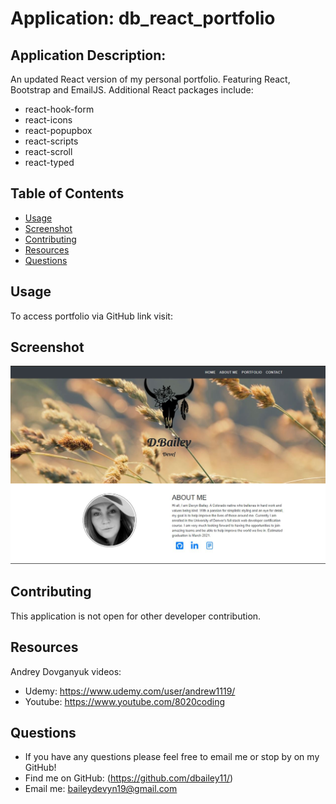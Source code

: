 # Application: db_react_portfolio

## Application Description: 
An updated React version of my personal portfolio. Featuring React, Bootstrap and EmailJS. 
Additional React packages include: 
- react-hook-form
- react-icons
- react-popupbox
- react-scripts
- react-scroll
- react-typed

## Table of Contents

- [Usage](#usage)
- [Screenshot](#screenshot)
- [Contributing](#contributing)
- [Resources](#resources)
- [Questions](#questions)

## Usage

To access portfolio via GitHub link visit: 

## Screenshot

![Image of personal portfolio](src/img/appscreenshot.JPG)

## Contributing

This application is not open for other developer contribution.

## Resources

Andrey Dovganyuk videos:
- Udemy: https://www.udemy.com/user/andrew1119/
- Youtube: https://www.youtube.com/8020coding

## Questions

- If you have any questions please feel free to email me or stop by on my GitHub!
- Find me on GitHub: (https://github.com/dbailey11/)
- Email me: baileydevyn19@gmail.com
